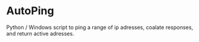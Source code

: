 # AutoPing
Python / Windows script to ping a range of ip adresses, coalate responses, and return active adresses.
